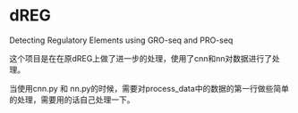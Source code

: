 # dREG
Detecting Regulatory Elements using GRO-seq and PRO-seq

这个项目是在在原dREG上做了进一步的处理，使用了cnn和nn对数据进行了处理。

当使用cnn.py 和 nn.py的时候，需要对process_data中的数据的第一行做些简单的处理，需要用的话自己处理一下。
